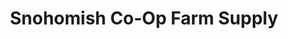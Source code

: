 ---
title: "Snohomish Co-Op Farm Supply"
url: /snohomish/snohomish-co-op-farm-supply/
shop: general
---